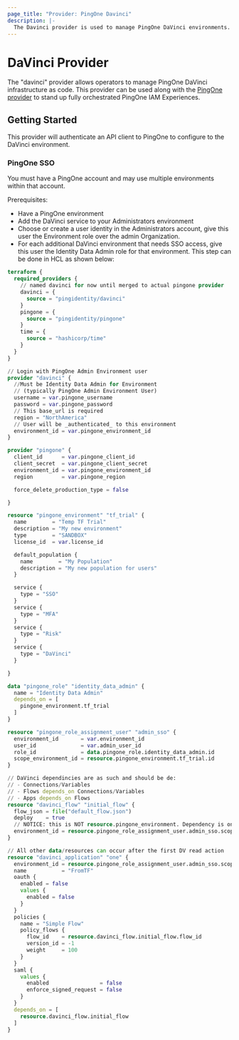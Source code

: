 ```yaml
---
page_title: "Provider: PingOne Davinci"
description: |-
  The Davinci provider is used to manage PingOne DaVinci environments.
---
```


# DaVinci Provider

The "davinci" provider allows operators to manage PingOne DaVinci infrastructure
as code. This provider can be used along with the [PingOne provider](https://registry.terraform.io/providers/pingidentity/pingone/latest/docs)
to stand up fully orchestrated PingOne IAM Experiences.

## Getting Started

This provider will authenticate an API client to PingOne to configure to the DaVinci environment.

### PingOne SSO

You must have a PingOne account and may use multiple environments within that account.

Prerequisites:

- Have a PingOne environment
- Add the DaVinci service to your Administrators environment
- Choose or create a user identity in the Administrators account, 
  give this user the Environment role over the admin Organization.
- For each additional DaVinci environment that needs SSO access,
  give this user the Identity Data Admin role for that environment.
  This step can be done in HCL as shown below:

```terraform
terraform {
  required_providers {
    // named davinci for now until merged to actual pingone provider
    davinci = {
      source = "pingidentity/davinci"
    }
    pingone = {
      source = "pingidentity/pingone"
    }
    time = {
      source = "hashicorp/time"
    }
  }
}

// Login with PingOne Admin Environment user
provider "davinci" {
  //Must be Identity Data Admin for Environment 
  // (typically PingOne Admin Environment User)
  username = var.pingone_username
  password = var.pingone_password
  // This base_url is required
  region = "NorthAmerica"
  // User will be _authenticated_ to this environment
  environment_id = var.pingone_environment_id
}

provider "pingone" {
  client_id      = var.pingone_client_id
  client_secret  = var.pingone_client_secret
  environment_id = var.pingone_environment_id
  region         = var.pingone_region

  force_delete_production_type = false

}

resource "pingone_environment" "tf_trial" {
  name        = "Temp TF Trial"
  description = "My new environment"
  type        = "SANDBOX"
  license_id  = var.license_id

  default_population {
    name        = "My Population"
    description = "My new population for users"
  }

  service {
    type = "SSO"
  }
  service {
    type = "MFA"
  }
  service {
    type = "Risk"
  }
  service {
    type = "DaVinci"
  }

}

data "pingone_role" "identity_data_admin" {
  name = "Identity Data Admin"
  depends_on = [
    pingone_environment.tf_trial
  ]
}

resource "pingone_role_assignment_user" "admin_sso" {
  environment_id       = var.environment_id
  user_id              = var.admin_user_id
  role_id              = data.pingone_role.identity_data_admin.id
  scope_environment_id = resource.pingone_environment.tf_trial.id
}

// DaVinci dependincies are as such and should be de:
// - Connections/Variables
// - Flows depends_on Connections/Variables
// - Apps depends_on Flows
resource "davinci_flow" "initial_flow" {
  flow_json = file("default_flow.json")
  deploy    = true
  // NOTICE: this is NOT resource.pingone_environment. Dependency is on the role assignment, not environment.
  environment_id = resource.pingone_role_assignment_user.admin_sso.scope_environment_id
}

// All other data/resources can occur after the first DV read action
resource "davinci_application" "one" {
  environment_id = resource.pingone_role_assignment_user.admin_sso.scope_environment_id
  name           = "FromTF"
  oauth {
    enabled = false
    values {
      enabled = false
    }
  }
  policies {
    name = "Simple Flow"
    policy_flows {
      flow_id    = resource.davinci_flow.initial_flow.flow_id
      version_id = -1
      weight     = 100
    }
  }
  saml {
    values {
      enabled                = false
      enforce_signed_request = false
    }
  }
  depends_on = [
    resource.davinci_flow.initial_flow
  ]
}
```
